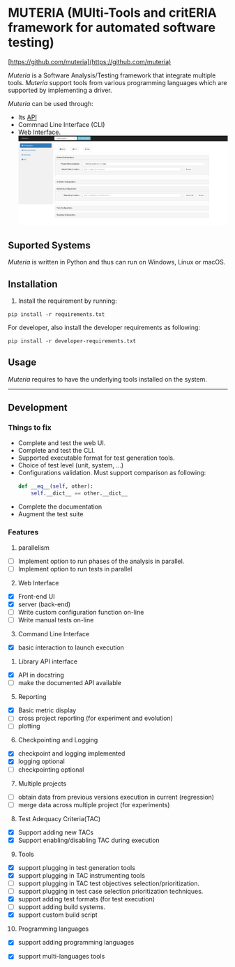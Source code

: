 # MUTERIA (MUlti-Tools and critERIA framework for automated software testing)
[https://github.com/muteria](https://github.com/muteria)

*Muteria* is a Software Analysis/Testing framework that integrate multiple tools. 
*Muteria* support tools from various programming languages which are supported by implementing a driver.

*Muteria* can be used through:
- Its [API]()
- Commnad Line Interface (CLI)
- Web Interface. ![sample](doc/imgs/webui_sample.jpg?raw=true "Title")

## Suported Systems
*Muteria* is written in Python and thus can run on Windows, Linux or macOS.

## Installation
1. Install the requirement by running: 
```
pip install -r requirements.txt
```
For developer, also install the developer requirements as following:
```
pip install -r developer-requirements.txt
```

## Usage
*Muteria* requires to have the underlying tools installed on the system.

---
## Development
### Things to fix
- Complete and test the web UI.
- Complete and test the CLI.
- Supported executable format for test generation tools.
- Choice of test level (unit, system, ...)
- Configurations validation. Must support comparison as following:
  ```python
  def __eq__(self, other):
      self.__dict__ == other.__dict__
  ```
- Complete the documentation
- Augment the test suite

### Features 
1. parallelism
- [ ] Implement option to run phases of the analysis in parallel.
- [ ] Implement option to run tests in parallel 
2. Web Interface
- [x] Front-end UI
- [x] server (back-end)
- [ ] Write custom configuration function on-line
- [ ] Write manual tests on-line
3. Command Line Interface
- [x] basic interaction to launch execution
1. Library API interface
- [x] API in docstring 
- [ ] make the documented API available
5. Reporting
- [x] Basic metric display
- [ ] cross project reporting (for experiment and evolution)
- [ ] plotting
6. Checkpointing and Logging
- [x] checkpoint and logging implemented
- [x] logging optional
- [ ] checkpointing optional
7. Multiple projects
- [ ] obtain data from previous versions execution in current (regression)
- [ ] merge data across multiple project (for experiments)
8. Test Adequacy Criteria(TAC)
- [x] Support adding new TACs
- [x] Support enabling/disabling TAC during execution 
9. Tools
- [x] support plugging in test generation tools
- [x] support plugging in TAC instrumenting tools
- [ ] support plugging in TAC test objectives selection/prioritization.
- [ ] support plugging in test case selection prioritization techniques.
- [x] support adding test formats (for test execution)
- [ ] support adding build systems.
- [x] support custom build script 
10. Programming languages
- [x] support adding programming languages
- [x] support multi-languages tools  
  
